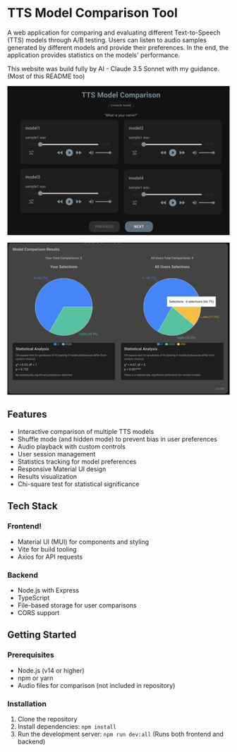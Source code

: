 # TTS Model Comparison Tool

A web application for comparing and evaluating different Text-to-Speech (TTS) models through A/B testing. Users can listen to audio samples generated by different models and provide their preferences. In the end, the application provides statistics on the models' performance.

This website was build fully by AI - Claude 3.5 Sonnet with my guidance.  (Most of this README too)

![TTS Model Comparison Tool Screenshot](public/screenshot.png)

![TTS Model Comparison Tool Stats Dialog](public/charts.png)

## Features

- Interactive comparison of multiple TTS models
- Shuffle mode (and hidden mode) to prevent bias in user preferences
- Audio playback with custom controls
- User session management
- Statistics tracking for model preferences
- Responsive Material UI design
- Results visualization
- Chi-square test for statistical significance

## Tech Stack

### Frontend!
- Material UI (MUI) for components and styling
- Vite for build tooling
- Axios for API requests

### Backend
- Node.js with Express
- TypeScript
- File-based storage for user comparisons
- CORS support

## Getting Started

### Prerequisites

- Node.js (v14 or higher)
- npm or yarn
- Audio files for comparison (not included in repository)

### Installation

1. Clone the repository
2. Install dependencies: `npm install`
3. Run the development server: `npm run dev:all` (Runs both frontend and backend)